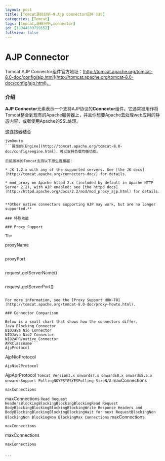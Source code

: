 ```yaml
---
layout: post
title: [Tomcat源码分析—9.Ajp Connector组件（译）]
categories: [Tomcat]
tags: [tomcat,源码分析,connector]
id: [18944533799552]
fullview: false
---
```


# AJP Connector

Tomcat AJP Connector组件官方地址：[http://tomcat.apache.org/tomcat-8.0-doc/config/ajp.html](http://tomcat.apache.org/tomcat-8.0-doc/config/ajp.html)。

### 介绍

**AJP Connector**元素表示一个支持AJP协议的**Connector**组件。它通常被用作将Tomcat整合到现有的Apache服务器上，并且你想要Apache去处理web应用的静态内容，或者使用Apache的SSL处理。

这连接器结合
```
jvmRoute
```属性的[Engine](http://tomcat.apache.org/tomcat-8.0-doc/config/engine.html)，可以支持负载均衡功能。

目前版本的Tomcat支持以下原生连接器：

* JK 1.2.x with any of the supported servers. See [the JK docs](http://tomcat.apache.org/connectors-doc/) for details.

* mod_proxy on Apache httpd 2.x (included by default in Apache HTTP Server 2.2), with AJP enabled: see [the httpd docs](http://httpd.apache.org/docs/2.2/mod/mod_proxy_ajp.html) for details.


**Other native connectors supporting AJP may work, but are no longer supported.**

### 特殊功能

### Proxy Support

The 
```
proxyName
``` and 
```
proxyPort
``` attributes can be used when Tomcat is run behind a proxy server. These attributes modify the values returned to web applications that call the 
```
request.getServerName()
``` and 
```
request.getServerPort()
``` methods, which are often used to construct absolute URLs for redirects. Without configuring these attributes, the values returned would reflect the server name and port on which the connection from the proxy server was received, rather than the server name and port to whom the client directed the original request.

For more information, see the [Proxy Support HOW-TO](http://tomcat.apache.org/tomcat-8.0-doc/proxy-howto.html).

### Connector Comparison

Below is a small chart that shows how the connectors differ.
Java Blocking Connector
BIOJava Nio Connector
NIOJava Nio2 Connector
NIO2APR/native Connector
APRClassname```
AjpProtocol
``````
AjpNioProtocol
``````
AjpNio2Protocol
``````
AjpAprProtocol
```Tomcat Version3.x onwards7.x onwards8.x onwards5.5.x onwardsSupport PollingNOYESYESYESPolling SizeN/A```
maxConnections
``````
maxConnections
``````
maxConnections
```Read Request HeadersBlockingBlockingBlockingBlockingRead Request BodyBlockingBlockingBlockingBlockingWrite Response Headers and BodyBlockingBlockingBlockingBlockingWait for next RequestBlockingNon BlockingNon BlockingNon BlockingMax Connections```
maxConnections
``````
maxConnections
``````
maxConnections
``````
maxConnections


```


